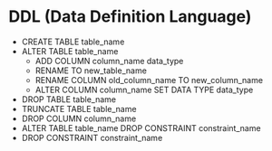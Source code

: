 # DDL (Data Definition Language)
- CREATE TABLE table_name
- ALTER TABLE table_name
    - ADD COLUMN column_name data_type
    - RENAME TO new_table_name
    - RENAME COLUMN old_column_name TO new_column_name
    - ALTER COLUMN column_name SET DATA TYPE data_type
- DROP TABLE table_name
- TRUNCATE TABLE table_name
- DROP COLUMN column_name
- ALTER TABLE table_name DROP CONSTRAINT constraint_name
- DROP CONSTRAINT constraint_name